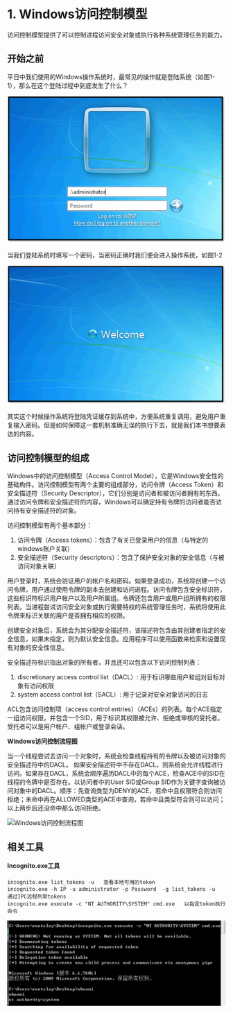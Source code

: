 # 1. Windows访问控制模型

访问控制模型提供了可以控制进程访问安全对象或执行各种系统管理任务的能力。

## 开始之前

平日中我们使用的Windows操作系统时，最常见的操作就是登陆系统（如图1-1），那么在这个登陆过程中到底发生了什么？

![&#x56FE;1-1 Windows&#x767B;&#x9646;&#x754C;&#x9762;](.gitbook/assets/image.png)

当我们登陆系统时填写一个密码，当密码正确时我们便会进入操作系统，如图1-2

![&#x56FE;1-2 Windows&#x767B;&#x9646;&#x6210;&#x529F;](.gitbook/assets/image%20%281%29.png)

其实这个时候操作系统将登陆凭证缓存到系统中，方便系统重复调用，避免用户重复输入密码。但是如何保障这一套机制准确无误的执行下去，就是我们本书想要表达的内容。

## 访问控制模型的组成

Windows中的访问控制模型（Access Control Model），它是Windows安全性的基础构件。访问控制模型有两个主要的组成部分，访问令牌（Access Token）和安全描述符（Security Descriptor），它们分别是访问者和被访问者拥有的东西。通过访问令牌和安全描述符的内容，Windows可以确定持有令牌的访问者能否访问持有安全描述符的对象。

访问控制模型有两个基本部分：

1. 访问令牌（Access tokens）：包含了有关已登录用户的信息（与特定的windows账户关联）
2. 安全描述符（Security descriptors）：包含了保护安全对象的安全信息（与被访问对象关联）

用户登录时，系统会验证用户的帐户名和密码。如果登录成功，系统将创建一个访问令牌，用户通过使用令牌的副本去创建和访问进程。访问令牌包含安全标识符，这些标识符标识用户帐户以及用户所属组。令牌还包含用户或用户组所拥有的权限列表。当进程尝试访问安全对象或执行需要特权的系统管理任务时，系统将使用此令牌来标识关联的用户是否拥有相应的权限。

创建安全对象后，系统会为其分配安全描述符，该描述符包含由其创建者指定的安全信息，如果未指定，则为默认安全信息。应用程序可以使用函数来检索和设置现有对象的安全性信息。

安全描述符标识指出对象的所有者，并且还可以包含以下访问控制列表：

1. discretionary access control list（DACL）: 用于标识哪些用户和组对目标对象有访问权限
2. system access control list（SACL）: 用于记录对安全对象访问的日志

ACL包含访问控制项（access control entries）（ACEs）的列表。每个ACE指定一组访问权限，并包含一个SID，用于标识其权限被允许、拒绝或审核的受托者。受托者可以是用户帐户、组帐户或登录会话。

**Windows访问控制流程图**

 当一个线程尝试去访问一个对象时，系统会检查线程持有的令牌以及被访问对象的安全描述符中的DACL。 如果安全描述符中不存在DACL，则系统会允许线程进行访问。如果存在DACL，系统会顺序遍历DACL中的每个ACE，检查ACE中的SID在线程的令牌中是否存在。以访问者中的User SID或Group SID作为关键字查询被访问对象中的DACL。顺序：先查询类型为DENY的ACE，若命中且权限符合则访问拒绝；未命中再在ALLOWED类型的ACE中查询，若命中且类型符合则可以访问；以上两步后还没命中那么访问拒绝。

![Windows&#x8BBF;&#x95EE;&#x63A7;&#x5236;&#x6D41;&#x7A0B;&#x56FE;](https://raw.githubusercontent.com/myoss114/oss/master/uPic/Uu4bcV.jpg)

## 相关工具

#### Incognito.exe工具

```text
incognito.exe list_tokens -u   查看本地可用的token       
incognito.exe -h IP -u administrator -p Password  -g list_tokens -u  通过IPC远程列举tokens
incognito.exe execute -c "NT AUTHORITY\SYSTEM" cmd.exe   以指定token执行命令
```

![Incognito.exe&#x5DE5;&#x5177;&#x4F7F;&#x7528;&#x622A;&#x56FE;](.gitbook/assets/image%20%283%29.png)



